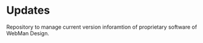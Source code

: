 # Updates

Repository to manage current version inforamtion of proprietary software of WebMan Design.
